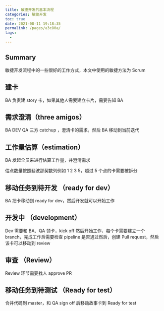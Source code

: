 ```yaml
---
title: 敏捷开发的基本流程
categories: 敏捷开发
toc: true
date: 2021-08-11 19:18:35
permalink: /pages/a3c80a/
tags: 
  - 
---
```


## Summary

敏捷开发流程中的一些很好的工作方式，本文中使用的敏捷方法为 Scrum

## 建卡

BA 负责建 story 卡，如果其他人需要建立卡片，需要告知 BA

## 需求澄清（three amigos）

BA DEV QA 三方 catchup ，澄清卡的需求，然后 BA 移动到当前迭代

## 工作量估算（estimation）

BA 发起全员来进行估算工作量，并澄清需求

估点数量按照斐波那契数列例如 1 2 3 5，超过 5 个点的卡需要被拆分

## 移动任务到待开发 （ready for dev）

BA 把卡移动到 ready for dev，然后开发就可以开始工作

## 开发中 （development）

Dev 需要和 BA、QA 领卡，kick off 然后开始工作，每个卡需要建立一个branch，完成工作后需要检查 pipeline 是否通过然后，创建 Pull request，然后该卡可以移动到 review

## 审查 （Review）

Review 环节需要找人 approve PR


## 移动任务到待测试 （Ready for test）

合并代码到 master，和 QA sign off 后移动故事卡到 Ready for test
